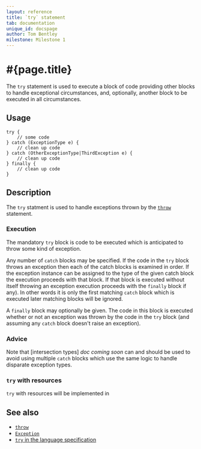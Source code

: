 ```yaml
---
layout: reference
title: `try` statement
tab: documentation
unique_id: docspage
author: Tom Bentley
milestone: Milestone 1
---
```


# #{page.title}

The `try` statement is used to execute a block of code providing other 
blocks to handle exceptional circumstances, and, optionally, another block
to be executed in all circumstances.

## Usage 

    try {
        // some code
    } catch (ExceptionType e) {
        // clean up code
    } catch (OtherExceptionType|ThirdException e) {
        // clean up code
    } finally {
        // clean up code
    }

## Description

The `try` statment is used to handle exceptions thrown by the 
[`throw`](../throw) statement.

### Execution

The mandatory `try` block is code to be executed which is anticipated to 
throw some kind of exception. 

Any number of `catch` blocks may be specified. If the code in the `try` block 
throws an exception then each of the catch blocks is examined in order. If the 
exception instance can be assigned to the type of the given catch block the 
execution proceeds with that block. If that block is executed without itself 
throwing an exception execution proceeds with the `finally` block if any). 
In other words it is only the first matching `catch` block which is executed 
later matching blocks will be ignored.

A `finally` block may optionally be given. The code in this block is executed
whether or not an exception was thrown by the code in the `try` block (and 
assuming any `catch` block doesn't raise an exception). 

### Advice

Note that [intersection types] _doc coming soon_ can and should be used to avoid using 
multiple `catch` blocks which use the same logic to handle disparate 
exception types.

### `try` with resources

`try` with resources will be implemented in  <!-- m2 -->

## See also

* [`throw`](../throw)
* [`Exception`](#{site.urls.apidoc}/ceylon/language/interface_Exception.html)
* [`try` in the language specification](#{site.urls.spec}#trycatchfinally)

